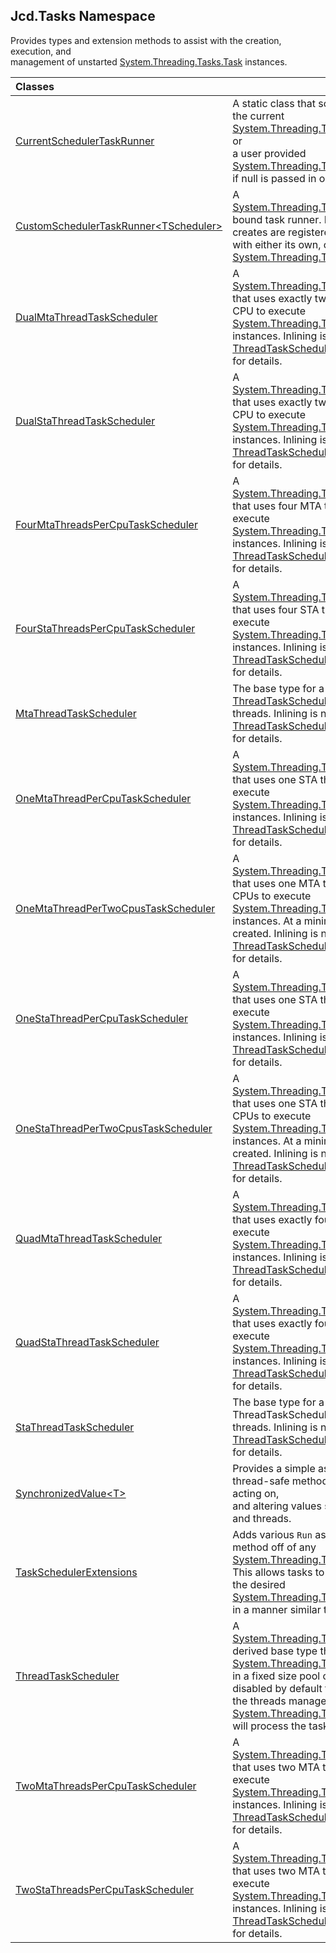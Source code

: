## Jcd.Tasks Namespace

Provides types and extension methods to assist with the creation, execution, and  
management of unstarted [System.Threading.Tasks.Task](https://docs.microsoft.com/en-us/dotnet/api/System.Threading.Tasks.Task 'System.Threading.Tasks.Task') instances.

| Classes | |
| :--- | :--- |
| [CurrentSchedulerTaskRunner](Jcd.Tasks.CurrentSchedulerTaskRunner.md 'Jcd.Tasks.CurrentSchedulerTaskRunner') | A static class that schedules tasks on the current [System.Threading.Tasks.TaskScheduler](https://docs.microsoft.com/en-us/dotnet/api/System.Threading.Tasks.TaskScheduler 'System.Threading.Tasks.TaskScheduler') or<br/>a user provided [System.Threading.Tasks.TaskScheduler](https://docs.microsoft.com/en-us/dotnet/api/System.Threading.Tasks.TaskScheduler 'System.Threading.Tasks.TaskScheduler') if null is passed in or none is specified. |
| [CustomSchedulerTaskRunner&lt;TScheduler&gt;](Jcd.Tasks.CustomSchedulerTaskRunner_TScheduler_.md 'Jcd.Tasks.CustomSchedulerTaskRunner<TScheduler>') | A [System.Threading.Tasks.TaskScheduler](https://docs.microsoft.com/en-us/dotnet/api/System.Threading.Tasks.TaskScheduler 'System.Threading.Tasks.TaskScheduler') bound task runner. It ensures all tasks it creates are registered<br/>with either its own, or a user provided [System.Threading.Tasks.TaskScheduler](https://docs.microsoft.com/en-us/dotnet/api/System.Threading.Tasks.TaskScheduler 'System.Threading.Tasks.TaskScheduler'). |
| [DualMtaThreadTaskScheduler](Jcd.Tasks.DualMtaThreadTaskScheduler.md 'Jcd.Tasks.DualMtaThreadTaskScheduler') | A [System.Threading.Tasks.TaskScheduler](https://docs.microsoft.com/en-us/dotnet/api/System.Threading.Tasks.TaskScheduler 'System.Threading.Tasks.TaskScheduler') that uses exactly two  MTA threads per CPU to execute<br/>[System.Threading.Tasks.Task](https://docs.microsoft.com/en-us/dotnet/api/System.Threading.Tasks.Task 'System.Threading.Tasks.Task') instances. Inlining is not honored. See [ThreadTaskScheduler](Jcd.Tasks.ThreadTaskScheduler.md 'Jcd.Tasks.ThreadTaskScheduler')<br/>for details. |
| [DualStaThreadTaskScheduler](Jcd.Tasks.DualStaThreadTaskScheduler.md 'Jcd.Tasks.DualStaThreadTaskScheduler') | A [System.Threading.Tasks.TaskScheduler](https://docs.microsoft.com/en-us/dotnet/api/System.Threading.Tasks.TaskScheduler 'System.Threading.Tasks.TaskScheduler') that uses exactly two  STA threads per CPU to execute<br/>[System.Threading.Tasks.Task](https://docs.microsoft.com/en-us/dotnet/api/System.Threading.Tasks.Task 'System.Threading.Tasks.Task') instances. Inlining is not honored. See [ThreadTaskScheduler](Jcd.Tasks.ThreadTaskScheduler.md 'Jcd.Tasks.ThreadTaskScheduler')<br/>for details. |
| [FourMtaThreadsPerCpuTaskScheduler](Jcd.Tasks.FourMtaThreadsPerCpuTaskScheduler.md 'Jcd.Tasks.FourMtaThreadsPerCpuTaskScheduler') | A [System.Threading.Tasks.TaskScheduler](https://docs.microsoft.com/en-us/dotnet/api/System.Threading.Tasks.TaskScheduler 'System.Threading.Tasks.TaskScheduler') that uses four MTA threads per CPU to execute<br/>[System.Threading.Tasks.Task](https://docs.microsoft.com/en-us/dotnet/api/System.Threading.Tasks.Task 'System.Threading.Tasks.Task') instances. Inlining is not honored. See [ThreadTaskScheduler](Jcd.Tasks.ThreadTaskScheduler.md 'Jcd.Tasks.ThreadTaskScheduler')<br/>for details. |
| [FourStaThreadsPerCpuTaskScheduler](Jcd.Tasks.FourStaThreadsPerCpuTaskScheduler.md 'Jcd.Tasks.FourStaThreadsPerCpuTaskScheduler') | A [System.Threading.Tasks.TaskScheduler](https://docs.microsoft.com/en-us/dotnet/api/System.Threading.Tasks.TaskScheduler 'System.Threading.Tasks.TaskScheduler') that uses four STA threads per CPU to execute<br/>[System.Threading.Tasks.Task](https://docs.microsoft.com/en-us/dotnet/api/System.Threading.Tasks.Task 'System.Threading.Tasks.Task') instances. Inlining is not honored. See [ThreadTaskScheduler](Jcd.Tasks.ThreadTaskScheduler.md 'Jcd.Tasks.ThreadTaskScheduler')<br/>for details. |
| [MtaThreadTaskScheduler](Jcd.Tasks.MtaThreadTaskScheduler.md 'Jcd.Tasks.MtaThreadTaskScheduler') | The base type for a [ThreadTaskScheduler](Jcd.Tasks.ThreadTaskScheduler.md 'Jcd.Tasks.ThreadTaskScheduler') that uses MTA threads. Inlining is not honored. See [ThreadTaskScheduler](Jcd.Tasks.ThreadTaskScheduler.md 'Jcd.Tasks.ThreadTaskScheduler')<br/>for details. |
| [OneMtaThreadPerCpuTaskScheduler](Jcd.Tasks.OneMtaThreadPerCpuTaskScheduler.md 'Jcd.Tasks.OneMtaThreadPerCpuTaskScheduler') | A [System.Threading.Tasks.TaskScheduler](https://docs.microsoft.com/en-us/dotnet/api/System.Threading.Tasks.TaskScheduler 'System.Threading.Tasks.TaskScheduler') that uses one STA thread per CPUs to execute<br/>[System.Threading.Tasks.Task](https://docs.microsoft.com/en-us/dotnet/api/System.Threading.Tasks.Task 'System.Threading.Tasks.Task') instances. Inlining is not honored. See [ThreadTaskScheduler](Jcd.Tasks.ThreadTaskScheduler.md 'Jcd.Tasks.ThreadTaskScheduler')<br/>for details. |
| [OneMtaThreadPerTwoCpusTaskScheduler](Jcd.Tasks.OneMtaThreadPerTwoCpusTaskScheduler.md 'Jcd.Tasks.OneMtaThreadPerTwoCpusTaskScheduler') | A [System.Threading.Tasks.TaskScheduler](https://docs.microsoft.com/en-us/dotnet/api/System.Threading.Tasks.TaskScheduler 'System.Threading.Tasks.TaskScheduler') that uses one MTA thread for every two CPUs to execute<br/>[System.Threading.Tasks.Task](https://docs.microsoft.com/en-us/dotnet/api/System.Threading.Tasks.Task 'System.Threading.Tasks.Task') instances. At a minimum one thread is created. Inlining is not honored. See [ThreadTaskScheduler](Jcd.Tasks.ThreadTaskScheduler.md 'Jcd.Tasks.ThreadTaskScheduler')<br/>for details. |
| [OneStaThreadPerCpuTaskScheduler](Jcd.Tasks.OneStaThreadPerCpuTaskScheduler.md 'Jcd.Tasks.OneStaThreadPerCpuTaskScheduler') | A [System.Threading.Tasks.TaskScheduler](https://docs.microsoft.com/en-us/dotnet/api/System.Threading.Tasks.TaskScheduler 'System.Threading.Tasks.TaskScheduler') that uses one STA thread per CPUs to execute<br/>[System.Threading.Tasks.Task](https://docs.microsoft.com/en-us/dotnet/api/System.Threading.Tasks.Task 'System.Threading.Tasks.Task') instances. Inlining is not honored. See [ThreadTaskScheduler](Jcd.Tasks.ThreadTaskScheduler.md 'Jcd.Tasks.ThreadTaskScheduler')<br/>for details. |
| [OneStaThreadPerTwoCpusTaskScheduler](Jcd.Tasks.OneStaThreadPerTwoCpusTaskScheduler.md 'Jcd.Tasks.OneStaThreadPerTwoCpusTaskScheduler') | A [System.Threading.Tasks.TaskScheduler](https://docs.microsoft.com/en-us/dotnet/api/System.Threading.Tasks.TaskScheduler 'System.Threading.Tasks.TaskScheduler') that uses one STA thread for every two CPUs to execute<br/>[System.Threading.Tasks.Task](https://docs.microsoft.com/en-us/dotnet/api/System.Threading.Tasks.Task 'System.Threading.Tasks.Task') instances. At a minimum one thread is created. Inlining is not honored. See [ThreadTaskScheduler](Jcd.Tasks.ThreadTaskScheduler.md 'Jcd.Tasks.ThreadTaskScheduler')<br/>for details. |
| [QuadMtaThreadTaskScheduler](Jcd.Tasks.QuadMtaThreadTaskScheduler.md 'Jcd.Tasks.QuadMtaThreadTaskScheduler') | A [System.Threading.Tasks.TaskScheduler](https://docs.microsoft.com/en-us/dotnet/api/System.Threading.Tasks.TaskScheduler 'System.Threading.Tasks.TaskScheduler') that uses exactly four MTA threads to execute<br/>[System.Threading.Tasks.Task](https://docs.microsoft.com/en-us/dotnet/api/System.Threading.Tasks.Task 'System.Threading.Tasks.Task') instances. Inlining is not honored. See [ThreadTaskScheduler](Jcd.Tasks.ThreadTaskScheduler.md 'Jcd.Tasks.ThreadTaskScheduler')<br/>for details. |
| [QuadStaThreadTaskScheduler](Jcd.Tasks.QuadStaThreadTaskScheduler.md 'Jcd.Tasks.QuadStaThreadTaskScheduler') | A [System.Threading.Tasks.TaskScheduler](https://docs.microsoft.com/en-us/dotnet/api/System.Threading.Tasks.TaskScheduler 'System.Threading.Tasks.TaskScheduler') that uses exactly four STA threads to execute<br/>[System.Threading.Tasks.Task](https://docs.microsoft.com/en-us/dotnet/api/System.Threading.Tasks.Task 'System.Threading.Tasks.Task') instances. Inlining is not honored. See [ThreadTaskScheduler](Jcd.Tasks.ThreadTaskScheduler.md 'Jcd.Tasks.ThreadTaskScheduler')<br/>for details. |
| [StaThreadTaskScheduler](Jcd.Tasks.StaThreadTaskScheduler.md 'Jcd.Tasks.StaThreadTaskScheduler') | The base type for a ThreadTaskScheduler that uses STA threads. Inlining is not honored. See [ThreadTaskScheduler](Jcd.Tasks.ThreadTaskScheduler.md 'Jcd.Tasks.ThreadTaskScheduler')<br/>for details. |
| [SynchronizedValue&lt;T&gt;](Jcd.Tasks.SynchronizedValue_T_.md 'Jcd.Tasks.SynchronizedValue<T>') | Provides a simple async-safe and thread-safe method of setting, getting, acting on,<br/>and altering values shared among tasks and threads. |
| [TaskSchedulerExtensions](Jcd.Tasks.TaskSchedulerExtensions.md 'Jcd.Tasks.TaskSchedulerExtensions') | Adds various `Run` as an extension method off of any [System.Threading.Tasks.TaskScheduler](https://docs.microsoft.com/en-us/dotnet/api/System.Threading.Tasks.TaskScheduler 'System.Threading.Tasks.TaskScheduler').<br/>This allows tasks to be scheduled with the desired [System.Threading.Tasks.TaskScheduler](https://docs.microsoft.com/en-us/dotnet/api/System.Threading.Tasks.TaskScheduler 'System.Threading.Tasks.TaskScheduler')<br/>in a manner similar to `Task.Run` |
| [ThreadTaskScheduler](Jcd.Tasks.ThreadTaskScheduler.md 'Jcd.Tasks.ThreadTaskScheduler') | A [System.Threading.Tasks.TaskScheduler](https://docs.microsoft.com/en-us/dotnet/api/System.Threading.Tasks.TaskScheduler 'System.Threading.Tasks.TaskScheduler') derived base type that runs [System.Threading.Tasks.Task](https://docs.microsoft.com/en-us/dotnet/api/System.Threading.Tasks.Task 'System.Threading.Tasks.Task') instances<br/>in a fixed size pool of threads. Inlining is disabled by default to ensure only<br/>the threads managed by this [System.Threading.Tasks.TaskScheduler](https://docs.microsoft.com/en-us/dotnet/api/System.Threading.Tasks.TaskScheduler 'System.Threading.Tasks.TaskScheduler') will process the tasks. |
| [TwoMtaThreadsPerCpuTaskScheduler](Jcd.Tasks.TwoMtaThreadsPerCpuTaskScheduler.md 'Jcd.Tasks.TwoMtaThreadsPerCpuTaskScheduler') | A [System.Threading.Tasks.TaskScheduler](https://docs.microsoft.com/en-us/dotnet/api/System.Threading.Tasks.TaskScheduler 'System.Threading.Tasks.TaskScheduler') that uses two MTA threads per CPU to execute<br/>[System.Threading.Tasks.Task](https://docs.microsoft.com/en-us/dotnet/api/System.Threading.Tasks.Task 'System.Threading.Tasks.Task') instances. Inlining is not honored. See [ThreadTaskScheduler](Jcd.Tasks.ThreadTaskScheduler.md 'Jcd.Tasks.ThreadTaskScheduler')<br/>for details. |
| [TwoStaThreadsPerCpuTaskScheduler](Jcd.Tasks.TwoStaThreadsPerCpuTaskScheduler.md 'Jcd.Tasks.TwoStaThreadsPerCpuTaskScheduler') | A [System.Threading.Tasks.TaskScheduler](https://docs.microsoft.com/en-us/dotnet/api/System.Threading.Tasks.TaskScheduler 'System.Threading.Tasks.TaskScheduler') that uses two MTA threads per CPU to execute<br/>[System.Threading.Tasks.Task](https://docs.microsoft.com/en-us/dotnet/api/System.Threading.Tasks.Task 'System.Threading.Tasks.Task') instances. Inlining is not honored. See [ThreadTaskScheduler](Jcd.Tasks.ThreadTaskScheduler.md 'Jcd.Tasks.ThreadTaskScheduler')<br/>for details. |
